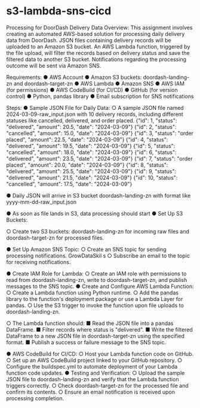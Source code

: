 # s3-lambda-sns-cicd
Processing for DoorDash Delivery Data
Overview:
This assignment involves creating an automated AWS-based solution for processing daily
delivery data from DoorDash. JSON files containing delivery records will be uploaded to an
Amazon S3 bucket. An AWS Lambda function, triggered by the file upload, will filter the
records based on delivery status and save the filtered data to another S3 bucket.
Notifications regarding the processing outcome will be sent via Amazon SNS.

Requirements:
● AWS Account
● Amazon S3 buckets: doordash-landing-zn and doordash-target-zn
● AWS Lambda
● Amazon SNS
● AWS IAM (for permissions)
● AWS CodeBuild (for CI/CD)
● GitHub (for version control)
● Python, pandas library
● Email subscription for SNS notifications

Steps:
● Sample JSON File for Daily Data:
○ A sample JSON file named 2024-03-09-raw_input.json with 10 delivery
records, including different statuses like cancelled, delivered, and order
placed.
{"id": 1, "status": "delivered", "amount": 20.5, "date": "2024-03-09"}
{"id": 2, "status": "cancelled", "amount": 15.0, "date": "2024-03-09"}
{"id": 3, "status": "order placed", "amount": 22.5, "date": "2024-03-09"}
{"id": 4, "status": "delivered", "amount": 19.5, "date": "2024-03-09"}
{"id": 5, "status": "cancelled", "amount": 18.0, "date": "2024-03-09"}
{"id": 6, "status": "delivered", "amount": 23.5, "date": "2024-03-09"}
{"id": 7, "status": "order placed", "amount": 20.0, "date": "2024-03-09"}
{"id": 8, "status": "delivered", "amount": 25.5, "date": "2024-03-09"}
{"id": 9, "status": "delivered", "amount": 21.5, "date": "2024-03-09"}
{"id": 10, "status": "cancelled", "amount": 17.5, "date": "2024-03-09"}

● Daily JSON will arrive in S3 bucket doordash-landing-zn with format like
yyyy-mm-dd-raw_input.json

● As soon as file lands in S3, data processing should start
● Set Up S3 Buckets:

○ Create two S3 buckets: doordash-landing-zn for incoming raw files and
doordash-target-zn for processed files.

● Set Up Amazon SNS Topic:
○ Create an SNS topic for sending processing notifications.
GrowDataSkil s
○ Subscribe an email to the topic for receiving notifications.

● Create IAM Role for Lambda:
○ Create an IAM role with permissions to read from doordash-landing-zn,
write to doordash-target-zn, and publish messages to the SNS topic.
● Create and Configure AWS Lambda Function:
○ Create a Lambda function using Python runtime.
○ Add the pandas library to the function's deployment package or use a
Lambda Layer for pandas.
○ Use the S3 trigger to invoke the function upon file uploads to
doordash-landing-zn.

○ The Lambda function should:
■ Read the JSON file into a pandas DataFrame.
■ Filter records where status is "delivered".
■ Write the filtered DataFrame to a new JSON file in doordash-target-zn
using the specified format.
■ Publish a success or failure message to the SNS topic.

● AWS CodeBuild for CI/CD:
○ Host your Lambda function code on GitHub.
○ Set up an AWS CodeBuild project linked to your GitHub repository.
○ Configure the buildspec.yml to automate deployment of your Lambda function
code updates.
● Testing and Verification:
○ Upload the sample JSON file to doordash-landing-zn and verify that the
Lambda function triggers correctly.
○ Check doordash-target-zn for the processed file and confirm its contents.
○ Ensure an email notification is received upon processing completion.